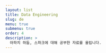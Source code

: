 ```yaml
---
layout: list
title: Data Engineering 
slug: de
menu: true
submenu: true
order: 4
description: >
  아파치 하둡, 스파크에 대해 공부한 자료를 올립니다.
---
```

